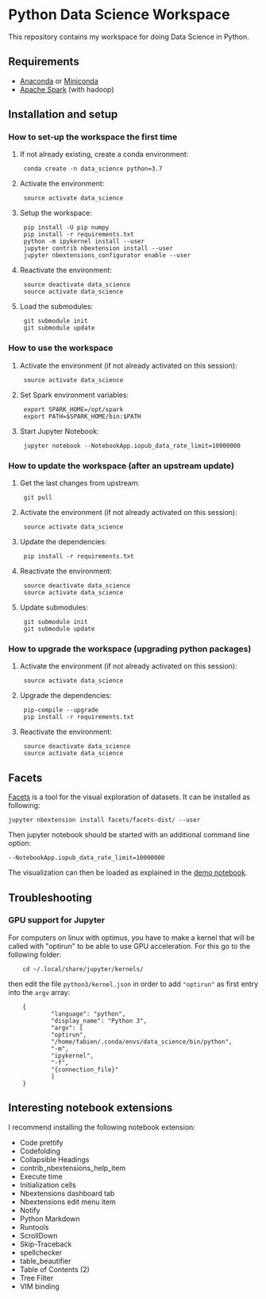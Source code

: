 # Python Data Science Workspace

This repository contains my workspace for doing Data Science in Python.

## Requirements

* [Anaconda](https://www.continuum.io/downloads) or
  [Miniconda](https://conda.io/en/latest/miniconda.html)
* [Apache Spark](https://spark.apache.org/) (with hadoop)

## Installation and setup

### How to set-up the workspace the first time

1. If not already existing, create a conda environment:

        conda create -n data_science python=3.7

2. Activate the environment:

        source activate data_science

3. Setup the workspace:

        pip install -U pip numpy
        pip install -r requirements.txt
        python -m ipykernel install --user
        jupyter contrib nbextension install --user
        jupyter nbextensions_configurator enable --user

4. Reactivate the environment:

        source deactivate data_science
        source activate data_science

5. Load the submodules:

        git submodule init
        git submodule update

### How to use the workspace

1. Activate the environment (if not already activated on this session):

        source activate data_science

2. Set Spark environment variables:

        export SPARK_HOME=/opt/spark
        export PATH=$SPARK_HOME/bin:$PATH

3. Start Jupyter Notebook:

        jupyter notebook --NotebookApp.iopub_data_rate_limit=10000000

### How to update the workspace (after an upstream update)

1. Get the last changes from upstream:

        git pull

2. Activate the environment (if not already activated on this session):

        source activate data_science

3. Update the dependencies:

        pip install -r requirements.txt

4. Reactivate the environment:

        source deactivate data_science
        source activate data_science

5. Update submodules:

        git submodule init
        git submodule update

### How to upgrade the workspace (upgrading python packages)

1. Activate the environment (if not already activated on this session):

        source activate data_science

2. Upgrade the dependencies:

        pip-compile --upgrade
        pip install -r requirements.txt

3. Reactivate the environment:

        source deactivate data_science
        source activate data_science

## Facets

[Facets](https://github.com/PAIR-code/facets) is a tool for the visual
exploration of datasets. It can be installed as following:

    jupyter nbextension install facets/facets-dist/ --user

Then jupyter notebook should be started with an additional command line option:

    --NotebookApp.iopub_data_rate_limit=10000000

The visualization can then be loaded as explained in
the [demo notebook](https://github.com/PAIR-code/facets/blob/master/facets_dive/Dive_demo.ipynb).

## Troubleshooting

### GPU support for Jupyter

For computers on linux with optimus, you have to make a kernel that will be
called with "optirun" to be able to use GPU acceleration. For this go to the
following folder:

        cd ~/.local/share/jupyter/kernels/

then edit the file `python3/kernel.json` in order to add `"optirun"` as first
entry into the `argv` array:

        {
                "language": "python",
                "display_name": "Python 3",
                "argv": [
                "optirun",
                "/home/fabien/.conda/envs/data_science/bin/python",
                "-m",
                "ipykernel",
                "-f",
                "{connection_file}"
                ]
        }

## Interesting notebook extensions

I recommend installing the following notebook extension:

- Code prettify
- Codefolding
- Collapsible Headings
- contrib_nbextensions_help_item
- Execute time
- Initialization cells
- Nbextensions dashboard tab
- Nbextensions edit menu item
- Notify
- Python Markdown
- Runtools
- ScrollDown
- Skip-Traceback
- spellchecker
- table_beautifier
- Table of Contents (2)
- Tree Filter
- VIM binding
